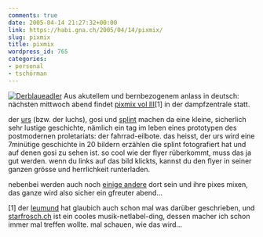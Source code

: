 ```yaml
---
comments: true
date: 2005-04-14 21:27:32+00:00
link: https://habi.gna.ch/2005/04/14/pixmix/
slug: pixmix
title: pixmix
wordpress_id: 765
categories:
- personal
- tschörman
---
```


[![Derblaueadler](https://habi.gna.ch/blog/images/derblaueadler-tm.jpg)](https://habi.gna.ch/blog/images/derblaueadler.jpg)
Aus akutellem und bernbezogenem anlass in deutsch: nächsten mittwoch abend findet [pixmix vol III](http://www.starfrosch.ch/starfrosch/module-pagesetter-viewpub-tid-8-pid-39.html)[1] in der dampfzentrale statt.

der [urs](https://www.flickr.com/photos/habi/sets/22039/) (bzw. der luchs), gosi und [splint](http://splint.ch) machen da eine kleine, sicherlich sehr lustige geschichte, nämlich ein tag im leben eines prototypen des postmodernen proletariats: der fahrrad-eilbote.
das heisst, der urs wird eine 7minütige geschichte in 20 bildern erzählen die splint fotografiert hat und auf denen gosi zu sehen ist.
so cool wie der flyer rüberkommt, muss das ja gut werden.
wenn du links auf das bild klickts, kannst du den flyer in seiner ganzen grösse und herrlichkeit runterladen.

nebenbei werden auch noch [einige andere](http://www.starfrosch.ch/starfrosch/module-pagesetter-viewpub-tid-6-pid-167.html) dort sein und ihre pixes mixen, das ganze wird also sicher ein gfreuter abend...

[1] der [leumund](https://leumund.ch/) hat glaubich auch schon mal was darüber geschrieben, und [starfrosch.ch](http://www.starfrosch.ch/) ist ein cooles musik-netlabel-ding, dessen macher ich schon immer mal treffen wollte.
mal schauen, wie das wird...
